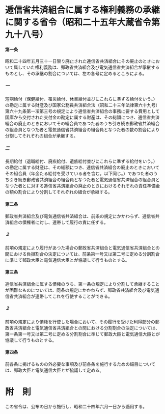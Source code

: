 # 逓信省共済組合に属する権利義務の承継に関する省令（昭和二十五年大蔵省令第九十八号）
#### 第一条
昭和二十四年五月三十一日限り廃止された逓信省共済組合にその廃止のときにおいて属していた権利義務は、郵政省共済組合及び電気通信省共済組合が承継するものとし、その承継の割合については、左の各号に定めるところによる。
##### 一
短期給付（保健給付、罹災給付、休業給付並びにこれらに準ずる給付をいう。）の勘定に属する財産及び国家公務員共済組合法（昭和二十三年法律第六十九号）第六十九条第一項第三号の規定により逓信省共済組合の事務に要する費用として国庫から交付された交付金の勘定に属する財産は、その総額につき、逓信省共済組合の廃止のときにおいてその組合員であつた者のうち引き続き郵政省共済組合の組合員となつた者と電気通信省共済組合の組合員となつた者の数の割合により分割してそれぞれの組合が承継する。
##### 二
長期給付（退職給付、廃疾給付、遺族給付並びにこれらに準ずる給付をいう。）の勘定に属する財産は、その総額につき、逓信省共済組合の廃止のときにおいてその組合員（年金たる給付を受けている者を含む。以下同じ。）であつた者のうち引き続き郵政省共済組合の組合員となつた者と電気通信省共済組合の組合員となつた者とに対する逓信省共済組合の廃止のときにおけるそれぞれの責任準備金の額の割合により分割してそれぞれの組合が承継する。
#### 第二条
郵政省共済組合及び電気通信省共済組合は、前条の規定にかかわらず、逓信省共済組合の債権者に対し、連帯して履行の責に任ずる。
##### ２
前項の規定により履行があつた場合の郵政省共済組合と電気通信省共済組合との間における負担割合の決定については、前条第一号又は第二号に定める分割割合に準じて郵政大臣と電気通信大臣とが協議して行うものとする。
#### 第三条
逓信省共済組合に属する債権のうち、第一条の規定により分割して承継することが困難なものについては、同条の規定にかかわらず、郵政省共済組合及び電気通信省共済組合が連帯してこれを行使することができる。
##### ２
前項の規定により債権を行使した場合において、その履行を受けた利得部分の郵政省共済組合と電気通信省共済組合との間における分割割合の決定については、第一条第一号又は第二号に定める分割割合に準じて郵政大臣と電気通信大臣とが協議して行うものとする。
#### 第四条
前各条に掲げるものの外必要な事項及び前各条を施行するための細目については、郵政大臣と電気通信大臣とが協議して定める。
# 附　則
この省令は、公布の日から施行し、昭和二十四年六月一日から適用する。
